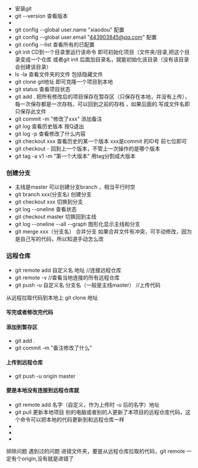 # 
+ 安装git
+ git --version 查看版本
+ 
+ git config --global user.name "xiaodou" 配置
+ git config --global user.email "443903845@qq.com" 配置
+ git config --list  查看所有的已配置
+ git init  CD到一个目录里运行该命令 即可初始化项目（文件夹/目录,把这个目录变成一个仓库 或者git init 后面加目录名，就能初始化该目录（没有该目录会创建该目录）
+ ls -la 查看文件夹的文件 包括隐藏文件
+ git clone git地址  即可克隆一个项目到本地
+ git status 查看项目状态
+ git add . 把所有修改后的项目保存在暂存区（只保存在本地，并没有上传），每一次保存都是一次存档，可以回到之前的存档 ，如果后面的.写成文件名即只保存此文件
+ git commit -m "修改了xxx"  添加备注
+ git log 查看历史版本 按Q退出
+ git log -p 查看修改了什么内容 
+ git checkout xxx 查看历史的某一个版本 xxx是commit 的ID号 前七位即可
+ git checkout - 回到上一个版本，不管上一次操作的是哪个版本 
+ git tag -a v1 -m "第一个大版本"  用tag分割成大版本

### 创建分支
+ 主线是master 可以创建分支branch ，相当平行时空
+ git branch xxx(分支名)  创建分支
+ git checkout xxx    切换到分支
+ git log --oneline 查看状态
+ git checkout master 切换回到主线
+ git log --oneline --all --graph 图形化显示主线和分支 
+ git merge xxx（分支名） 合并分支 如果合并文件有冲突，可手动修改，因为是自己写的代码，所以知道手动怎么改

### 远程仓库
+ git remote add 自定义名 地址   //连接远程仓库
+ git remote -v  //查看当地连接的所有远程仓库
+ git push -u 自定义名 分支名（一般是主线master） //上传代码



从远程拉取代码到本地上
git clone 地址

#### 写完或者修改完代码
#### 添加到暂存区
+ git add . 
+ git commit -m "备注修改了什么"

#### 上传到远程仓库
+ git push -u origin master

#### 要是本地没有连接到远程仓库就
+ git remote add 名字（自定义，作为上传时 -u 后的名字）地址
+ git pull 更新本地项目 别的电脑或者别的人更新了本项目的远程仓库代码，这个命令可以把本地的代码更新到和远程仓库一样
+ 
+ 
+ 
排除问题 遇到过的问题
进错文件夹，要是从远程仓库拉取的代码，git remote 一定有个origin,没有就是进错了